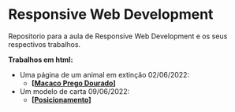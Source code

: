 # Responsive Web Development
Repositorio para a aula de Responsive Web Development e os seus respectivos trabalhos.

**Trabalhos em html:**
* Uma página de um animal em extinção 02/06/2022:
  *  **[[Macaco Prego Dourado](https://thalesinacioo.github.io/MacacoPregoDourado/)]**
* Um modelo de carta 09/06/2022:
  *  **[[Posicionamento](https://github.com/thalesinacioo/Posicionamento/)]**
